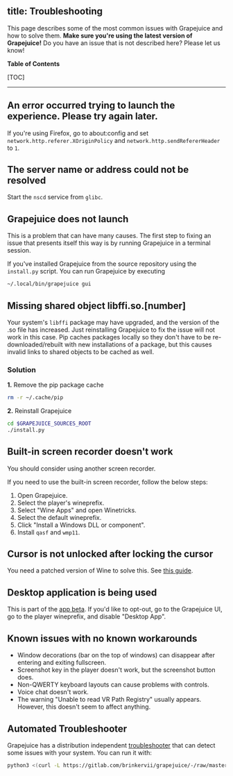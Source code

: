 title: Troubleshooting
---
This page describes some of the most common issues with Grapejuice and how to solve them. **Make sure you're using the
latest version of Grapejuice!** Do you have an issue that is not described here? Please let us know!

**Table of Contents**

[TOC]

---

## An error occurred trying to launch the experience. Please try again later.

If you're using Firefox, go to about:config and set `network.http.referer.XOriginPolicy`
and `network.http.sendRefererHeader` to `1`.

## The server name or address could not be resolved

Start the `nscd` service from `glibc`.

## Grapejuice does not launch

This is a problem that can have many causes. The first step to fixing an issue that presents itself this way is by
running Grapejuice in a terminal session.

If you've installed Grapejuice from the source repository using the `install.py` script. You can run Grapejuice by
executing

```sh
~/.local/bin/grapejuice gui
```

## Missing shared object libffi.so.[number]

Your system's `libffi` package may have upgraded, and the version of the .so file has increased. Just reinstalling
Grapejuice to fix the issue will not work in this case. Pip caches packages locally so they don't have to be
re-downloaded/rebuilt with new installations of a package, but this causes invalid links to shared objects to be cached
as well.

### Solution

**1.** Remove the pip package cache

```sh
rm -r ~/.cache/pip
```

**2.** Reinstall Grapejuice

```sh
cd $GRAPEJUICE_SOURCES_ROOT
./install.py
```

## Built-in screen recorder doesn't work

You should consider using another screen recorder.

If you need to use the built-in screen recorder, follow the below steps:

1. Open Grapejuice.
2. Select the player's wineprefix.
3. Select "Wine Apps" and open Winetricks.
4. Select the default wineprefix.
5. Click "Install a Windows DLL or component".
6. Install `qasf` and `wmp11`.

## Cursor is not unlocked after locking the cursor

You need a patched version of Wine to solve this. See [this guide](Guides/Installing-Wine).

## Desktop application is being used

This is part of the [app beta](https://devforum.roblox.com/t/925069). If you'd like to opt-out, go to the
Grapejuice UI, go to the player wineprefix, and disable "Desktop App".

## Known issues with no known workarounds

- Window decorations (bar on the top of windows) can disappear after entering and exiting fullscreen.
- Screenshot key in the player doesn't work, but the screenshot button does.
- Non-QWERTY keyboard layouts can cause problems with controls.
- Voice chat doesn't work.
- The warning "Unable to read VR Path Registry" usually appears. However, this doesn't seem to affect anything.

## Automated Troubleshooter

Grapejuice has a distribution
independent [troubleshooter](https://gitlab.com/brinkervii/grapejuice/-/raw/master/troubleshooter.py) that can detect
some issues with your system. You can run it with:

```sh
python3 <(curl -L https://gitlab.com/brinkervii/grapejuice/-/raw/master/troubleshooter.py)
```
